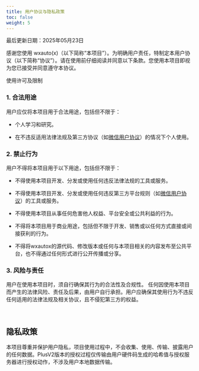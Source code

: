 ```yaml
---
title: 用户协议与隐私政策
toc: false
weight: 5
---
```


最后更新日期：2025年05月23日

感谢您使用 wxauto(x)（以下简称“本项目”）。为明确用户责任，特制定本用户协议（以下简称“协议”）。请在使用前仔细阅读并同意以下条款。您使用本项目即视为您已接受并同意遵守本协议。

使用许可及限制

### 1. 合法用途

用户应仅将本项目用于合法用途，包括但不限于：

- 个人学习和研究。

- 在不违反适用法律法规及第三方协议（如[微信用户协议](https://weixin.qq.com/cgi-bin/readtemplate?&t=page/agreement/personal_account&lang=zh_CN)）的情况下个人使用。

### 2. 禁止行为
   
用户不得将本项目用于以下用途，包括但不限于：

- 不得使用本项目开发、分发或使用任何违反法律法规的工具或服务。

- 不得使用本项目开发、分发或使用任何违反第三方平台规则（如[微信用户协议](https://weixin.qq.com/cgi-bin/readtemplate?&t=page/agreement/personal_account&lang=zh_CN)）的工具或服务。

- 不得使用本项目从事任何危害他人权益、平台安全或公共利益的行为。

- 不得将本项目用于商业用途，包括但不限于开发、销售或以任何方式直接或间接获利的行为。

- 不得将wxautox的源代码、修改版本或任何与本项目相关的内容发布至公共平台，也不得通过任何形式进行公开传播或分享。

### 3. 风险与责任
   
用户在使用本项目时，须自行确保其行为的合法性及合规性。 任何因使用本项目而产生的法律风险、责任及后果，由用户自行承担。用户应确保其使用行为不违反任何适用的法律法规及相关协议，且不侵犯第三方的权益。

<br>

## 隐私政策

本项目尊重并保护用户隐私，项目使用过程中，不会收集、使用、传输、披露用户的任何数据。PlusV2版本的授权过程仅传输由用户硬件码生成的哈希值与授权服务器进行授权动作，不涉及用户本地数据传输。